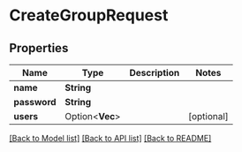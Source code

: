 # CreateGroupRequest

## Properties

Name | Type | Description | Notes
------------ | ------------- | ------------- | -------------
**name** | **String** |  | 
**password** | **String** |  | 
**users** | Option<**Vec<i32>**> |  | [optional]

[[Back to Model list]](../README.md#documentation-for-models) [[Back to API list]](../README.md#documentation-for-api-endpoints) [[Back to README]](../README.md)


